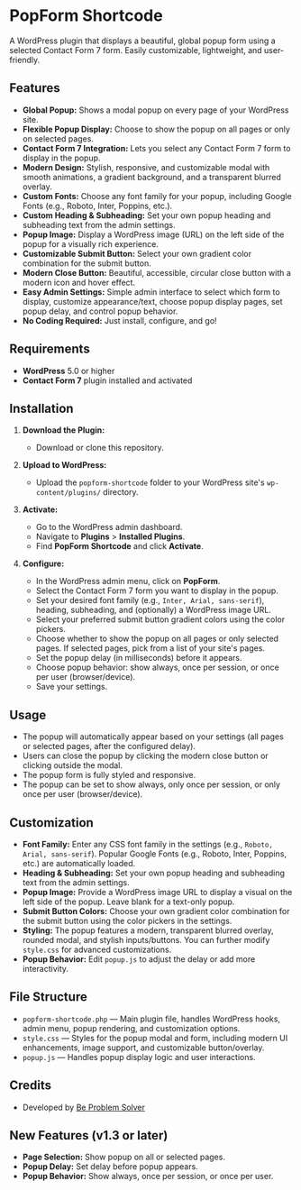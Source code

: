 # PopForm Shortcode

A WordPress plugin that displays a beautiful, global popup form using a selected Contact Form 7 form. Easily customizable, lightweight, and user-friendly.

## Features

- **Global Popup:** Shows a modal popup on every page of your WordPress site.
- **Flexible Popup Display:** Choose to show the popup on all pages or only on selected pages.
- **Contact Form 7 Integration:** Lets you select any Contact Form 7 form to display in the popup.
- **Modern Design:** Stylish, responsive, and customizable modal with smooth animations, a gradient background, and a transparent blurred overlay.
- **Custom Fonts:** Choose any font family for your popup, including Google Fonts (e.g., Roboto, Inter, Poppins, etc.).
- **Custom Heading & Subheading:** Set your own popup heading and subheading text from the admin settings.
- **Popup Image:** Display a WordPress image (URL) on the left side of the popup for a visually rich experience.
- **Customizable Submit Button:** Select your own gradient color combination for the submit button.
- **Modern Close Button:** Beautiful, accessible, circular close button with a modern icon and hover effect.
- **Easy Admin Settings:** Simple admin interface to select which form to display, customize appearance/text, choose popup display pages, set popup delay, and control popup behavior.
- **No Coding Required:** Just install, configure, and go!

## Requirements

- **WordPress** 5.0 or higher
- **Contact Form 7** plugin installed and activated

## Installation

1. **Download the Plugin:**

   - Download or clone this repository.

2. **Upload to WordPress:**

   - Upload the `popform-shortcode` folder to your WordPress site's `wp-content/plugins/` directory.

3. **Activate:**

   - Go to the WordPress admin dashboard.
   - Navigate to **Plugins** > **Installed Plugins**.
   - Find **PopForm Shortcode** and click **Activate**.

4. **Configure:**
   - In the WordPress admin menu, click on **PopForm**.
   - Select the Contact Form 7 form you want to display in the popup.
   - Set your desired font family (e.g., `Inter, Arial, sans-serif`), heading, subheading, and (optionally) a WordPress image URL.
   - Select your preferred submit button gradient colors using the color pickers.
   - Choose whether to show the popup on all pages or only selected pages. If selected pages, pick from a list of your site's pages.
   - Set the popup delay (in milliseconds) before it appears.
   - Choose popup behavior: show always, once per session, or once per user (browser/device).
   - Save your settings.

## Usage

- The popup will automatically appear based on your settings (all pages or selected pages, after the configured delay).
- Users can close the popup by clicking the modern close button or clicking outside the modal.
- The popup form is fully styled and responsive.
- The popup can be set to show always, only once per session, or only once per user (browser/device).

## Customization

- **Font Family:** Enter any CSS font family in the settings (e.g., `Roboto, Arial, sans-serif`). Popular Google Fonts (e.g., Roboto, Inter, Poppins, etc.) are automatically loaded.
- **Heading & Subheading:** Set your own popup heading and subheading text from the admin settings.
- **Popup Image:** Provide a WordPress image URL to display a visual on the left side of the popup. Leave blank for a text-only popup.
- **Submit Button Colors:** Choose your own gradient color combination for the submit button using the color pickers in the settings.
- **Styling:** The popup features a modern, transparent blurred overlay, rounded modal, and stylish inputs/buttons. You can further modify `style.css` for advanced customizations.
- **Popup Behavior:** Edit `popup.js` to adjust the delay or add more interactivity.

## File Structure

- `popform-shortcode.php` — Main plugin file, handles WordPress hooks, admin menu, popup rendering, and customization options.
- `style.css` — Styles for the popup modal and form, including modern UI enhancements, image support, and customizable button/overlay.
- `popup.js` — Handles popup display logic and user interactions.

## Credits

- Developed by [Be Problem Solver](https://beproblemsolver.com/)

## New Features (v1.3 or later)

- **Page Selection:** Show popup on all or selected pages.
- **Popup Delay:** Set delay before popup appears.
- **Popup Behavior:** Show always, once per session, or once per user.
